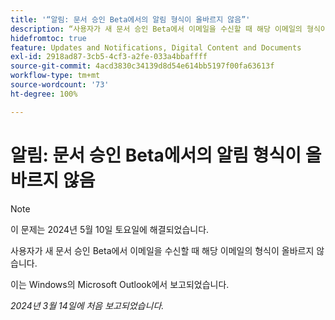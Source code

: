 ```yaml
---
title: '“알림: 문서 승인 Beta에서의 알림 형식이 올바르지 않음”'
description: “사용자가 새 문서 승인 Beta에서 이메일을 수신할 때 해당 이메일의 형식이 올바르지 않습니다. ”
hidefromtoc: true
feature: Updates and Notifications, Digital Content and Documents
exl-id: 2918ad87-3cb5-4cf3-a2fe-033a4bbaffff
source-git-commit: 4acd3830c34139d8d54e614bb5197f00fa63613f
workflow-type: tm+mt
source-wordcount: '73'
ht-degree: 100%

---
```


# 알림: 문서 승인 Beta에서의 알림 형식이 올바르지 않음

>[!NOTE]
>
>이 문제는 2024년 5월 10일 토요일에 해결되었습니다.

사용자가 새 문서 승인 Beta에서 이메일을 수신할 때 해당 이메일의 형식이 올바르지 않습니다.

이는 Windows의 Microsoft Outlook에서 보고되었습니다.

_2024년 3월 14일에 처음 보고되었습니다._
